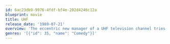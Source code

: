 ```yaml
---
id: 6ac23db9-9976-4fdf-bf4e-202d4246c12a
blueprint: movie
title: UHF
release_date: '1989-07-21'
overview: 'The eccentric new manager of a UHF television channel tries to save the station from financial ruin with an odd array of programming.'
genres: '[{"id": 35, "name": "Comedy"}]'
---
```

